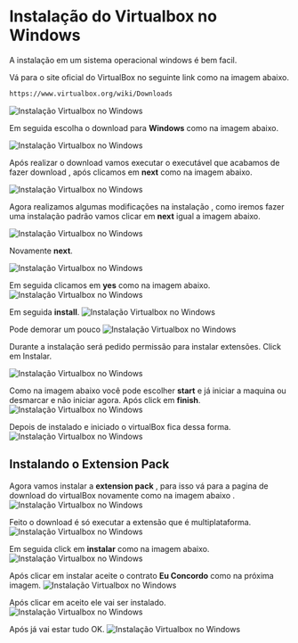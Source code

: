# Instalação do Virtualbox no Windows


A instalação em um sistema operacional windows é bem facil.

Vá para o site oficial do VirtualBox no seguinte link como na imagem abaixo.
```sh
https://www.virtualbox.org/wiki/Downloads
```

![Instalação Virtualbox no Windows](https://raw.githubusercontent.com/ABase-BR/abase-br.github.io/master/images/Virtualbox/Instalacao-Sistema-Windows/1-VirtualBox.png)

Em seguida escolha o download para **Windows** como na imagem abaixo.

![Instalação Virtualbox no Windows](https://raw.githubusercontent.com/ABase-BR/abase-br.github.io/master/images/Virtualbox/Instalacao-Sistema-Windows/2-VirtualBox.png)

Após realizar o download vamos executar o executável que acabamos de fazer download , após clicamos em **next** como na imagem abaixo.

![Instalação Virtualbox no Windows](https://raw.githubusercontent.com/ABase-BR/abase-br.github.io/master/images/Virtualbox/Instalacao-Sistema-Windows/3-VirtualBox.png)

Agora realizamos algumas modificações na instalação , como iremos fazer uma instalação padrão vamos clicar em **next** igual a imagem abaixo.

![Instalação Virtualbox no Windows](https://raw.githubusercontent.com/ABase-BR/abase-br.github.io/master/images/Virtualbox/Instalacao-Sistema-Windows/4-VirtualBox.png)

Novamente **next**.

![Instalação Virtualbox no Windows](https://raw.githubusercontent.com/ABase-BR/abase-br.github.io/master/images/Virtualbox/Instalacao-Sistema-Windows/5-VirtualBox.png)

Em seguida clicamos em **yes** como na imagem abaixo.
![Instalação Virtualbox no Windows](https://raw.githubusercontent.com/ABase-BR/abase-br.github.io/master/images/Virtualbox/Instalacao-Sistema-Windows/6-VirtualBox.png)


Em seguida **install**.
![Instalação Virtualbox no Windows](https://raw.githubusercontent.com/ABase-BR/abase-br.github.io/master/images/Virtualbox/Instalacao-Sistema-Windows/7-VirtualBox.png)

Pode demorar um pouco
![Instalação Virtualbox no Windows](https://raw.githubusercontent.com/ABase-BR/abase-br.github.io/master/images/Virtualbox/Instalacao-Sistema-Windows/8-VirtualBox.png)

Durante a instalação será pedido permissão para instalar extensões. Click em Instalar.

![Instalação Virtualbox no Windows](https://raw.githubusercontent.com/ABase-BR/abase-br.github.io/master/images/Virtualbox/Instalacao-Sistema-Windows/9-VirtualBox.png)

Como na imagem abaixo você pode escolher **start** e já iniciar a maquina ou desmarcar e não iniciar agora. Após click em **finish**.
![Instalação Virtualbox no Windows](https://raw.githubusercontent.com/ABase-BR/abase-br.github.io/master/images/Virtualbox/Instalacao-Sistema-Windows/10-VirtualBox.png)

Depois de instalado e iniciado o virtualBox fica dessa forma.
![Instalação Virtualbox no Windows](https://raw.githubusercontent.com/ABase-BR/abase-br.github.io/master/images/Virtualbox/Instalacao-Sistema-Windows/11-VirtualBox.png)

## Instalando o Extension Pack
Agora vamos instalar a **extension pack** , para isso vá para a pagina de download do virtualBox novamente como na imagem abaixo .
![Instalação Virtualbox no Windows](https://raw.githubusercontent.com/ABase-BR/abase-br.github.io/master/images/Virtualbox/Instalacao-Sistema-Windows/12-VirtualBox.png)

Feito o download é só executar a extensão que é multiplataforma.
![Instalação Virtualbox no Windows](https://raw.githubusercontent.com/ABase-BR/abase-br.github.io/master/images/Virtualbox/Instalacao-Sistema-Windows/13-VirtualBox.png)

Em seguida click em **instalar** como na imagem abaixo.
![Instalação Virtualbox no Windows](https://raw.githubusercontent.com/ABase-BR/abase-br.github.io/master/images/Virtualbox/Instalacao-Sistema-Windows/14-VirtualBox.png)


Após clicar em instalar aceite o contrato **Eu Concordo** como na próxima imagem.
![Instalação Virtualbox no Windows](https://raw.githubusercontent.com/ABase-BR/abase-br.github.io/master/images/Virtualbox/Instalacao-Sistema-Windows/15-VirtualBox.png)

Após clicar em aceito ele vai ser instalado.
![Instalação Virtualbox no Windows](https://raw.githubusercontent.com/ABase-BR/abase-br.github.io/master/images/Virtualbox/Instalacao-Sistema-Windows/16-VirtualBox.png)

Após já vai estar tudo OK.
![Instalação Virtualbox no Windows](https://raw.githubusercontent.com/ABase-BR/abase-br.github.io/master/images/Virtualbox/Instalacao-Sistema-Windows/17-VirtualBox.png)
